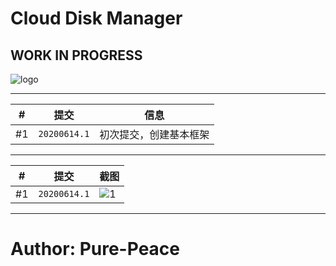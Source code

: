 # Cloud Disk Manager

## WORK IN PROGRESS

![logo](http://otsu.fun/demos4/logo.png)


---


| # | 提交 | 信息  |
| ---- | ----  | ----  |
| #1 | `20200614.1` | 初次提交，创建基本框架 |

---

| # | 提交 | 截图  |
| ---- | ----  | ----  |
| #1 | `20200614.1` | ![1](http://otsu.fun/demos4/20200614.1.png) |


---

# Author: Pure-Peace
